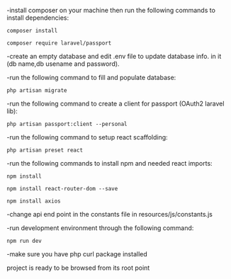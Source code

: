 -install composer on your machine then run the following commands to install dependencies:

	composer install

	composer require laravel/passport


-create an empty database and edit .env file to update database info. in it (db name,db usename and password).

-run the following command to fill and populate database:

	php artisan migrate

-run the following command to create a client for passport (OAuth2 laravel lib):

	php artisan passport:client --personal


-run the following command to setup react scaffolding:

	php artisan preset react

-run the following commands to install npm and needed react imports:

	npm install

	npm install react-router-dom --save

	npm install axios
	
    
   
-change api end point in the constants file in resources/js/constants.js

-run development environment through the following command:

    npm run dev

-make sure you have php curl package installed

project is ready to be browsed from its root point
